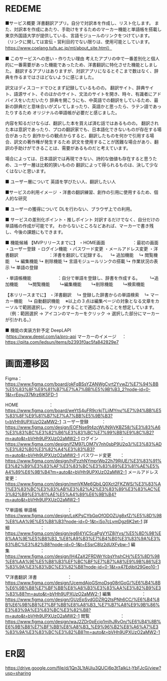 # REDEME
■サービス概要
洋書翻訳アプリ。自分で対訳本を作成し、リスト化します。
また、対訳本を作成にあたり、手助けをするためのマーカー機能と単語帳を搭載し
東京外国語大学が提供している、言語モジュールのリンクをつけています。
（リンクに関しては宣伝・営利目的でない限りは、使用可能としています。
　https://www.coelang.tufs.ac.jp/mt/about_site.html）

■ このサービスへの思い・作りたい理由
考えたアプリの中で一番差別化と個人的に一番需要があった機能であったため、洋書翻訳に特化させた機能としました。
翻訳するアプリはありますが、対訳アプリになるとそこまで数はなく、辞典を作るまではさほどないように感じました。

訳文はディスコードでひとまず記録しているものの。
翻訳サイト、辞典サイト、語源サイト、そのほかのサイト、文法のサイトを開き、時々、有識者にアドバイスをいただいたり
辞典を開こうにも、中英語での翻訳をしているため、最新の辞典だと意味合いがズレてしまったり、英語かと思ったら、ラテン語であったりするため
オリジナルの単語帳が必要だと感じました。

内容を知るだけならば、翻訳した本を買えば済む話ではあるものの。
翻訳された本は意訳であったり、プロの翻訳家でも、日本語化できないものが存在する場合があったり
創作からの観点からすると、翻訳したものを何かで引用する場合、訳文の著作権が発生するため
訳文を使用することが困難な場合があり、翻訳の手助けができることは、需要があるものだと考えています。

場合によっては、日本語訳では再現できない、詩的な価値も存在すると思うため、ユーザー層は比較的狭いものの
翻訳によって得られるものは、決して少なくはないと思います。

■ ユーザー層について
英語を学びたい人、翻訳したい人

■サービスの利用イメージ
・洋書の翻訳練習、創作の引用に使用するため、個人的な研究

■ ユーザーの獲得について
DLを行わない、ブラウザ上での利用。

■ サービスの差別化ポイント・推しポイント
対訳するだけでなく、自分だけの単語帳の作成が可能です。
わからないところなどあれば、マーカーで書き残し、今後の課題にもできます。

■ 機能候補
【MVPリリースまでに】
・HOME画面　　　　　　 ：最初の画面
・ユーザー登録
・ログイン機能
・パスワード変更
・メールアドレス変更
・洋書翻訳　　　　　　　：洋書を翻訳して記録する。
　↳ 追加機能
　↳ 閲覧機能
　↳ 編集機能
  ↳ 削除機能
  ↳ 言語モジュールリンクの搭載
  ↳ 作業状況の表示
  ↳ 単語の登録

・単語帳機能　　　　　　：自分で単語を登録し、辞書を作成する。
　　↳追加機能
　　↳閲覧機能
　　↳編集機能
　　↳削除機能
　　↳検索機能

【本リリースまでに】
・洋書翻訳
　↳ 登録した辞書からの単語検索
　↳ マーカー機能
　↳ 自動翻訳機能
　※以上の３点は編集ページの対象となる文章をカーソルで範囲選択し、クリックすることで適応されることを想定しています。
　（例：範囲選択 → アイコンのマーカーをクリック → 選択した部分にマーカーが引かれる。）

■ 機能の実装方針予定
DeepLAPI　　　　　　 :https://www.deepl.com/ja/pro-api
マーカーのイメージ　 ：https://qiita.com/ledsun/items/b2393f0ac5fa842829e7


# 画面遷移図
Figma：
https://www.figma.com/board/okFqBSsYZANWgCyrt2YvwZ/%E7%94%BB%E5%83%8F%E9%81%B7%E7%A7%BB%E5%9B%B3_2?node-id=0-1&t=rEpyJ37Mrz6IK5FD-1

HOME　　　　　　　：https://www.figma.com/board/weYtS4uFR9crkjTLiiMYnv/%E7%94%BB%E5%83%8F%E9%81%B7%E7%A7%BB%E5%9B%B3?t=bVHh9UPXUzO2aMW2-1
ユーザー登録　　　：https://www.figma.com/design/EOFNse9t4zcWUN9jVKBZ58/%E3%83%A6%E3%83%BC%E3%82%B6%E3%83%BC%E7%99%BB%E9%8C%B2?m=auto&t=bVHh9UPXUzO2aMW2-1
ログイン　　　　　：https://www.figma.com/design/fZM97LOM7V7nh0sbP9U2q3/%E3%83%AD%E3%82%B0%E3%82%A4%E3%83%B3?m=auto&t=bVHh9UPXUzO2aMW2-1
パスワード変更　　：https://www.figma.com/design/hjPzzhNYmprWp22h79RjUE/%E3%83%91%E3%82%B9%E3%83%AF%E3%83%BC%E3%83%89%E3%81%AE%E5%A4%89%E6%9B%B4?m=auto&t=bVHh9UPXUzO2aMW2-1
メールアドレス変更：https://www.figma.com/design/mmVKMe6QbiLQ0Xct2FKZWS/%E3%83%A1%E3%83%BC%E3%83%AB%E3%82%A2%E3%83%89%E3%83%AC%E3%82%B9%E3%81%AE%E5%A4%89%E6%9B%B4?m=auto&t=bVHh9UPXUzO2aMW2-1

▽単語帳
単語帳　　　　　　　：https://www.figma.com/design/LpKPsCYbGpOfODOZUg8xfZ/%E5%8D%98%E8%AA%9E%E5%B8%B3?node-id=0-1&t=iSo7cLymDgz6K2et-1
詳細　　　　　　　：https://www.figma.com/design/eg6l4YjC5caPgVYIZ8jYvs/%E5%8D%98%E8%AA%9E%E5%B8%B3_%E8%A9%B3%E7%B4%B0%E3%83%9A%E3%83%BC%E3%82%B8?node-id=0-1&t=ESsrC8lz2dUXFybw-1
編集　　　　　　　：https://www.figma.com/design/lH4ZaX2FRDWrYcbsYhshCH/%E5%8D%98%E8%AA%9E%E5%B8%B3%EF%BC%BF%E7%B7%A8%E9%9B%86%E3%83%9A%E3%83%BC%E3%82%B8?node-id=0-1&t=x47Edjbit29Geo10-1

▽洋書翻訳
洋書　　　　　　　：https://www.figma.com/design/UcemdAjoGSmoDsg08rIGoG/%E6%B4%8B%E6%9B%B8%E7%BF%BB%E8%A8%B3%E3%83%AA%E3%82%B9%E3%83%88?m=auto&t=bVHh9UPXUzO2aMW2-1
編集　　　　　　　：https://www.figma.com/design/GUzEpSvdGDZRQ2tsPNh6CC/%E6%B4%8B%E6%9B%B8%E7%BF%BB%E8%A8%B3_%E7%B7%A8%E9%9B%86%E3%83%9A%E3%83%BC%E3%82%B8?m=auto&t=bVHh9UPXUzO2aMW2-1
閲覧　　　　　　　：https://www.figma.com/design/waJ2ZDr0pEcjo1mIhJRvOn/%E6%B4%8B%E6%9B%B8%E7%BF%BB%E8%A8%B3_%E9%96%B2%E8%A6%A7%E3%83%9A%E3%83%BC%E3%82%B8?m=auto&t=bVHh9UPXUzO2aMW2-1


# ER図
https://drive.google.com/file/d/1Qn3L1tAUiu3QUCj6p3tTaIkLt-YbFJcG/view?usp=sharing